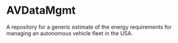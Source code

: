 # AVDataMgmt
A repository for a generic estimate of the energy requirements for managing an autonomous vehicle fleet in the USA.

